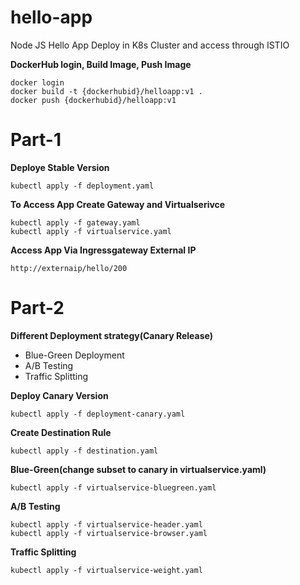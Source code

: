 # hello-app
Node JS Hello App Deploy in K8s Cluster and access through ISTIO

**DockerHub login, Build Image, Push Image**
```
docker login
docker build -t {dockerhubid}/helloapp:v1 .
docker push {dockerhubid}/helloapp:v1
```

# Part-1

**Deploye Stable Version**
```
kubectl apply -f deployment.yaml
```

**To Access App Create Gateway and Virtualserivce**
```
kubectl apply -f gateway.yaml
kubectl apply -f virtualservice.yaml
```

**Access App Via Ingressgateway External IP**
```
http://externaip/hello/200
```

# Part-2

**Different Deployment strategy(Canary Release)**
- Blue-Green Deployment
- A/B Testing
- Traffic Splitting 

**Deploy Canary Version**
```
kubectl apply -f deployment-canary.yaml
```

**Create Destination Rule**
```
kubectl apply -f destination.yaml
```

**Blue-Green(change subset to canary in virtualservice.yaml)**
```
kubectl apply -f virtualservice-bluegreen.yaml
```

**A/B Testing**
```
kubectl apply -f virtualservice-header.yaml
kubectl apply -f virtualservice-browser.yaml
```

**Traffic Splitting**
```
kubectl apply -f virtualservice-weight.yaml
```

